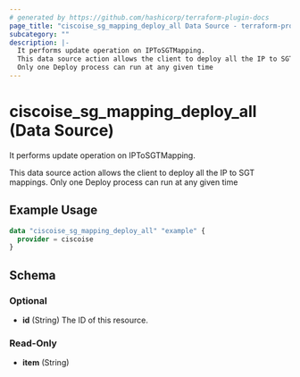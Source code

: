 ```yaml
---
# generated by https://github.com/hashicorp/terraform-plugin-docs
page_title: "ciscoise_sg_mapping_deploy_all Data Source - terraform-provider-ciscoise"
subcategory: ""
description: |-
  It performs update operation on IPToSGTMapping.
  This data source action allows the client to deploy all the IP to SGT mappings.
  Only one Deploy process can run at any given time
---
```


# ciscoise_sg_mapping_deploy_all (Data Source)

It performs update operation on IPToSGTMapping.

This data source action allows the client to deploy all the IP to SGT mappings.
Only one Deploy process can run at any given time

## Example Usage

```terraform
data "ciscoise_sg_mapping_deploy_all" "example" {
  provider = ciscoise
}
```

<!-- schema generated by tfplugindocs -->
## Schema

### Optional

- **id** (String) The ID of this resource.

### Read-Only

- **item** (String)


